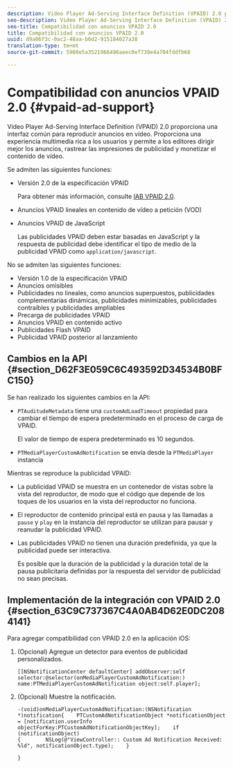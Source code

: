 ```yaml
---
description: Video Player Ad-Serving Interface Definition (VPAID) 2.0 proporciona una interfaz común para reproducir anuncios en vídeo. Proporciona una experiencia multimedia rica a los usuarios y permite a los editores dirigir mejor los anuncios, rastrear las impresiones de publicidad y monetizar el contenido de vídeo.
seo-description: Video Player Ad-Serving Interface Definition (VPAID) 2.0 proporciona una interfaz común para reproducir anuncios en vídeo. Proporciona una experiencia multimedia rica a los usuarios y permite a los editores dirigir mejor los anuncios, rastrear las impresiones de publicidad y monetizar el contenido de vídeo.
seo-title: Compatibilidad con anuncios VPAID 2.0
title: Compatibilidad con anuncios VPAID 2.0
uuid: d9a06f3c-0ac2-48aa-b6d2-915184027a38
translation-type: tm+mt
source-git-commit: 5908e5a3521966496aeec0ef730e4a704fddfb68

---
```



# Compatibilidad con anuncios VPAID 2.0 {#vpaid-ad-support}

Video Player Ad-Serving Interface Definition (VPAID) 2.0 proporciona una interfaz común para reproducir anuncios en vídeo. Proporciona una experiencia multimedia rica a los usuarios y permite a los editores dirigir mejor los anuncios, rastrear las impresiones de publicidad y monetizar el contenido de vídeo.

Se admiten las siguientes funciones:

* Versión 2.0 de la especificación VPAID

   Para obtener más información, consulte [IAB VPAID 2.0](https://www.iab.com/wp-content/uploads/2015/06/VPAID_2_0_Final_04-10-2012.pdf).
* Anuncios VPAID lineales en contenido de vídeo a petición (VOD)
* Anuncios VPAID de JavaScript

   Las publicidades VPAID deben estar basadas en JavaScript y la respuesta de publicidad debe identificar el tipo de medio de la publicidad VPAID como `application/javascript`.

No se admiten las siguientes funciones:

* Versión 1.0 de la especificación VPAID
* Anuncios omisibles
* Publicidades no lineales, como anuncios superpuestos, publicidades complementarias dinámicas, publicidades minimizables, publicidades contraíbles y publicidades ampliables
* Precarga de publicidades VPAID
* Anuncios VPAID en contenido activo
* Publicidades Flash VPAID
* Publicidad VPAID posterior al lanzamiento

## Cambios en la API {#section_D62F3E059C6C493592D34534B0BFC150}

Se han realizado los siguientes cambios en la API:

* `PTAuditudeMetadata` tiene una `customAdLoadTimeout` propiedad para cambiar el tiempo de espera predeterminado en el proceso de carga de VPAID.

   El valor de tiempo de espera predeterminado es 10 segundos.

* `PTMediaPlayerCustomAdNotification` se envía desde la `PTMediaPlayer` instancia

<!--<a id="section_495700E1C5404A7B85307A4137C740C5"></a>-->

Mientras se reproduce la publicidad VPAID:

* La publicidad VPAID se muestra en un contenedor de vistas sobre la vista del reproductor, de modo que el código que depende de los toques de los usuarios en la vista del reproductor no funciona.
* El reproductor de contenido principal está en pausa y las llamadas a `pause` y `play` en la instancia del reproductor se utilizan para pausar y reanudar la publicidad VPAID.

* Las publicidades VPAID no tienen una duración predefinida, ya que la publicidad puede ser interactiva.

   Es posible que la duración de la publicidad y la duración total de la pausa publicitaria definidas por la respuesta del servidor de publicidad no sean precisas.

## Implementación de la integración con VPAID 2.0 {#section_63C9C737367C4A0AB4D62E0DC2084141}

Para agregar compatibilidad con VPAID 2.0 en la aplicación iOS:

1. (Opcional) Agregue un detector para eventos de publicidad personalizados.

   ```
   [[NSNotificationCenter defaultCenter] addObserver:self selector:@selector(onMediaPlayerCustomAdNotification:) name:PTMediaPlayerCustomAdNotification object:self.player];
   ```

1. (Opcional) Muestre la notificación.

   ```
   -(void)onMediaPlayerCustomAdNotification:(NSNotification *)notification{    PTCustomAdNotificationObject *notificationObject = [notification.userInfo objectForKey:PTCustomAdNotificationObjectKey];    if (notificationObject)    
   {        NSLog(@"ViewController:: Custom Ad Notification Received: %ld", notificationObject.type);    } 
   
   }
   ```

